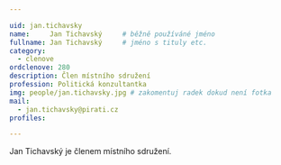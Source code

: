 ```yaml
---

uid: jan.tichavsky
name:     Jan Tichavský  	# běžně používáné jméno
fullname: Jan Tichavský  	# jméno s tituly etc.
category:
  - clenove
ordclenove: 280
description: Člen místního sdružení
profession: Politická konzultantka
img: people/jan.tichavsky.jpg # zakomentuj radek dokud není fotka
mail:
  - jan.tichavsky@pirati.cz
profiles:

---
```


Jan Tichavský je členem místního sdružení.
